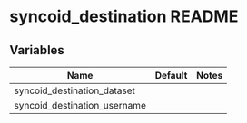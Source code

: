 
# syncoid_destination README

## Variables

| Name                         | Default | Notes |
|------------------------------|---------|-------|
| syncoid_destination_dataset  |         |       |
| syncoid_destination_username |         |       |
